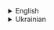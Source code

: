 <details>
<summary>English</summary>

## IntervalOptimizationMethods.py

This file contains classes and methods for interval optimization techniques.

- **Golden Ratio Optimization**
  - Method: `golden_ratio_optimization(func, a, b, tolerance)`
  - Description: Implements the golden ratio optimization method to find the minimum of a unimodal function within a given interval.
- **Fibonacci Optimization**
  - Method: `fibonacci_optimization(func, lower_bound, upper_bound, tolerance, n)`
  - Description: Utilizes the Fibonacci search method to iteratively narrow down the search interval for function optimization.
- **Bisection Optimization**
  - Method: `bisection_optimization(func, a, b, delta, epsilon)`
  - Description: Implements the bisection method to find the minimum of a function by repeatedly bisecting the interval.

## PointOptimizationMethods.py

This file contains classes and methods for point-based optimization techniques.

- **Newton's Method**
  - Method: `newtons_method(f, x_k, precision, max_iterations)`
  - Description: Implements Newton's method for finding the roots of a function to optimize a given function.
- **Gradient Descent**
  - Method: `gradient_method(fun, uk, max_iterations, tolerance, alpha, beta, max_value)`
  - Description: Implements gradient descent optimization method for finding the minimum of a function.
- **Random Search**
  - Method: `random_search(fun_expr, x_k, tolerance, step_size, max_iterations, shrink_step)`
  - Description: Utilizes random search technique to optimize a function by randomly exploring the solution space.

## Graph_plotting.py
This file includes functions for reading and processing data from a CSV file, computing average times, and plotting bar charts, histograms, and boxplots.

## multi_optimization.py
This script performs optimization using both point and interval methods, saving the results to a CSV file. It also aggregates and saves the results in another CSV file.

## Data_analysis.py
This file contains functions for loading and preprocessing data, performing statistical tests, bootstrapping, and plotting histograms and boxplots.

## test.py
This script tests the optimization methods defined in the `PointOptimizationMethods` class.

### CSV Column Descriptions

- **Optimization Type**: Specifies the type of optimization method used, such as interval-based or point-based methods.
- **Function Name**: The name of the mathematical function being optimized.
- **Parameter**: The initial parameter range or starting point for the optimization method.
- **Method**: The specific optimization algorithm applied, such as Golden Ratio, Fibonacci, or Bisection.
- **Optimal x**: The value of the variable \( x \) that results in the minimum function value found by the optimization method.
- **Function Value**: The value of the function at the optimal \( x \).
- **Iterations**: The number of iterations the optimization algorithm took to reach the result.
- **Result**: Indicates whether the optimization was a "Success" or "Failure" based on the defined criteria.
- **Time**: The time taken by the optimization algorithm to complete, measured in seconds.
- **Precision**: The desired precision level for the optimization result, typically a small positive number.

</details>

<details>
<summary>Ukrainian</summary>

## IntervalOptimizationMethods.py

Цей файл містить класи та методи для методів оптимізації інтервалу.

- **Оптимізація золотим відношенням**
  - Метод: `golden_ratio_optimization(func, a, b, tolerance)`
  - Опис: Реалізує метод оптимізації золотим відношенням для знаходження мінімуму унімодальної функції в заданому інтервалі.
- **Оптимізація числами Фібоначчі**
  - Метод: `fibonacci_optimization(func, lower_bound, upper_bound, tolerance, n)`
  - Опис: Використовує метод пошуку числами Фібоначчі для поступового скорочення інтервалу пошуку функції.
- **Оптимізація методом бісекції**
  - Метод: `bisection_optimization(func, a, b, delta, epsilon)`
  - Опис: Реалізує метод бісекції для пошуку мінімуму функції шляхом повторного розділення інтервалу.

## PointOptimizationMethods.py

Цей файл містить класи та методи для точкових методів оптимізації.

- **Метод Ньютона**
  - Метод: `newtons_method(f, x_k, precision, max_iterations)`
  - Опис: Реалізує метод Ньютона для знаходження коренів функції для оптимізації заданої функції.
- **Градієнтний спуск**
  - Метод: `gradient_method(fun, uk, max_iterations, tolerance, alpha, beta, max_value)`
  - Опис: Реалізує метод градієнтного спуску для знаходження мінімуму функції.
- **Випадковий пошук**
  - Метод: `random_search(fun_expr, x_k, tolerance, step_size, max_iterations, shrink_step)`
  - Опис: Використовує випадковий пошук для оптимізації функції шляхом випадкового дослідження простору рішень.

## Graph_plotting.py
Цей файл включає функції для читання та обробки даних з файлу CSV, обчислення середніх часів та побудови стовпчикових діаграм, гістограм та бокс-плотів.

## multi_optimization.py
Цей скрипт виконує оптимізацію за допомогою як точкових, так і інтервальних методів, зберігаючи результати у файлі CSV. Також результати агрегуються та зберігаються у іншому файлі CSV.

## Data_analysis.py
Цей файл містить функції для завантаження та передобробки даних, виконання статистичних тестів, бутстрепу та побудови гістограм та бокс-плотів.

## test.py
У цьому скрипті проводяться тести методів оптимізації, визначених у класі `PointOptimizationMethods`.

### Опис Стовпців CSV

- **Тип Оптимізації**: Вказує тип використаного методу оптимізації, наприклад, методи на основі інтервалів або точкові методи.
- **Назва Функції**: Назва математичної функції, що оптимізується.
- **Параметр**: Початковий діапазон параметрів або початкова точка для методу оптимізації.
- **Метод**: Конкретний алгоритм оптимізації, який застосовується, наприклад, Золоте відношення, Фібоначчі або Бісекція.
- **Оптимальний x**: Значення змінної \( x \), яке дає мінімальне значення функції, знайдене методом оптимізації.
- **Значення Функції**: Значення функції при оптимальному \( x \).
- **Ітерації**: Кількість ітерацій, які виконав алгоритм оптимізації для досягнення результату.
- **Результат**: Вказує, чи була оптимізація "Успішною" або "Неуспішною" відповідно до визначених критеріїв.
- **Час**: Час, витрачений алгоритмом оптимізації для завершення, вимірюється в секундах.
- **Точність**: Бажаний рівень точності для результату оптимізації, зазвичай невелике додатне число.
</details>